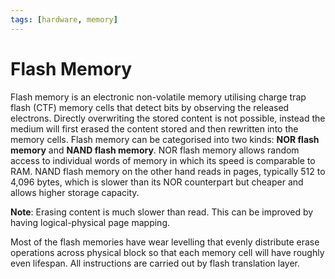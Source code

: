```yaml
---
tags: [hardware, memory]
---
```


# Flash Memory

Flash memory is an electronic non-volatile memory utilising charge trap flash
(CTF) memory cells that detect bits by observing the released electrons.
Directly overwriting the stored content is not possible, instead the medium will
first erased the content stored and then rewritten into the memory cells. Flash
memory can be categorised into two kinds: **NOR flash memory** and **NAND flash
memory**. NOR flash memory allows random access to individual words of memory in
which its speed is comparable to RAM. NAND flash memory on the other hand reads
in pages, typically 512 to 4,096 bytes, which is slower than its NOR counterpart
but cheaper and allows higher storage capacity.

**Note**: Erasing content is much slower than read. This can be improved by
having logical-physical page mapping.

Most of the flash memories have wear levelling that evenly distribute erase
operations across physical block so that each memory cell will have roughly even
lifespan. All instructions are carried out by flash translation layer.
